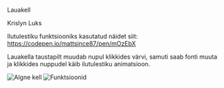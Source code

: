 Lauakell

Krislyn Luks

Ilutulestiku funktsiooniks kasutatud näidet siit: https://codepen.io/mattsince87/pen/mOzEbX


Lauakella taustapilt muudab nupul klikkides värvi, samuti saab fonti muuta ja klikkides nuppudel käib ilutulestiku animatsioon.

![Algne kell](https://github.com/krislyn/1.ea-kodutoo/blob/master/kell1.jpg)
![Funktsioonid](https://github.com/krislyn/1.ea-kodutoo/blob/master/kell2.jpg)
